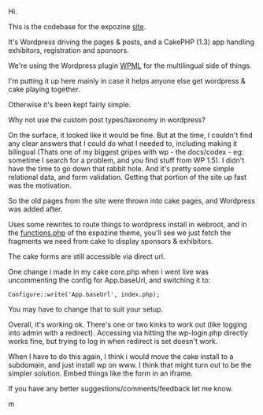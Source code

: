 Hi.

This is the codebase for the expozine [site](http://www.expozine.ca).

It's Wordpress driving the pages & posts, and a CakePHP (1.3) app handling exhibitors, registration and sponsors.  

We're using the Wordpress plugin [WPML](http://www.wpml.org) for the multilingual side of things.

I'm putting it up here mainly in case it helps anyone else get wordpress & cake playing together.

Otherwise it's been kept fairly simple.

Why not use the custom post types/taxonomy in wordpress? 

On the surface, it looked like it would be fine. But at the time, I couldn't find any clear answers that I could do what I needed to, including making it bilingual (Thats one of my biggest gripes with wp - the docs/codex - eg: sometime I search for a problem, and you find stuff from WP 1.5). I didn't have the time to go down that rabbit hole.  And it's pretty some simple relational data, and form validation. Getting that portion of the site up fast was the motivation. 

So the old pages from the site were thrown into cake pages, and Wordpress was added after. 

Uses some rewrites to route things to wordpress install in webroot, and in the [functions.php](https://github.com/meeech/expozine/blob/master/webroot/wp_engine/wp-content/themes/expozine/functions.php#L41-50) of the expozine theme, you'll see we just fetch the fragments we need from cake to display sponsors & exhibitors. 

The cake forms are still accessible via direct url. 

One change i made in my cake core.php when i went live was uncommenting the config for App.baseUrl, and switching it to:

    Configure::write('App.baseUrl', index.php);

You may have to change that to suit your setup.

Overall, it's working ok. There's one or two kinks to work out (like logging into admin with a redirect). Accessing via hitting the wp-login.php directly works fine, but trying to log in when redirect is set doesn't work. 

When I have to do this again, I think i would move the cake install to a subdomain, and just install wp on www. I think that might turn out to be the simpler solution. Embed things like the form in an iframe.

If you have any better suggestions/comments/feedback let me know.

m
